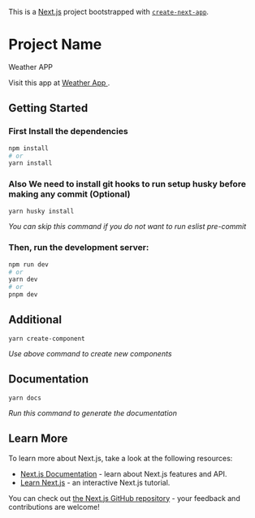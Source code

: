 This is a [Next.js](https://nextjs.org/) project bootstrapped with [`create-next-app`](https://github.com/vercel/next.js/tree/canary/packages/create-next-app).

# Project Name

Weather APP

Visit this app at [Weather App ](https://main.d1ykl8j6iq4p6m.amplifyapp.com/).

## Getting Started

### First Install the dependencies

```bash
npm install
# or
yarn install
```

### Also We need to install git hooks to run setup husky before making any commit (Optional)

```bash
yarn husky install
```

_You can skip this command if you do not want to run eslist pre-commit_

### Then, run the development server:

```bash
npm run dev
# or
yarn dev
# or
pnpm dev
```

## Additional

```
yarn create-component
```

_Use above command to create new components_

## Documentation

```
yarn docs
```

_Run this command to generate the documentation_

## Learn More

To learn more about Next.js, take a look at the following resources:

- [Next.js Documentation](https://nextjs.org/docs) - learn about Next.js features and API.
- [Learn Next.js](https://nextjs.org/learn) - an interactive Next.js tutorial.

You can check out [the Next.js GitHub repository](https://github.com/vercel/next.js/) - your feedback and contributions are welcome!
